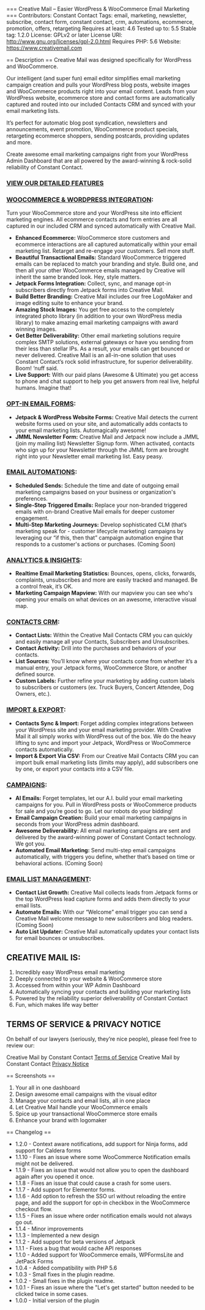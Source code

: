=== Creative Mail – Easier WordPress & WooCommerce Email Marketing ===
Contributors: Constant Contact
Tags: email, marketing, newsletter, subscribe, contact form, constant contact, crm, automations, ecommerce, promotion, offers, retargeting
Requires at least: 4.6
Tested up to: 5.5
Stable tag: 1.2.0
License: GPLv2 or later
License URI: http://www.gnu.org/licenses/gpl-2.0.html
Requires PHP: 5.6
Website: https://www.creativemail.com

== Description ==
Creative Mail was designed specifically for WordPress and WooCommerce.

Our intelligent (and super fun) email editor simplifies email marketing campaign creation and pulls your WordPress blog posts, website images and WooCommerce products right into your email content. Leads from your WordPress website, ecommerce store and contact forms are automatically captured and routed into our included Contacts CRM and synced with your email marketing lists.

It’s perfect for automatic blog post syndication, newsletters and announcements, event promotion, WooCommerce product specials, retargeting ecommerce shoppers, sending postcards, providing updates and more.

Create awesome email marketing campaigns right from your WordPress Admin Dashboard that are all powered by the award-winning & rock-solid reliability of Constant Contact.

### [VIEW OUR DETAILED FEATURES](https://www.creativemail.com/plans)

### [WOOCOMMERCE & WORDPRESS INTEGRATION](https://www.creativemail.com):
Turn your WooCommerce store and your WordPress site into efficient marketing engines. All ecommerce contacts and form entries are all captured in our included CRM and synced automatically with Creative Mail.

- **Enhanced Ecommerce:** WooCommerce store customers and ecommerce interactions are all captured automatically within your email marketing list. Retarget and re-engage your customers. Sell more stuff.
- **Beautiful Transactional Emails:** Standard WooCommerce triggered emails can be replaced to match your branding and style. Build one, and then all your other WooCommerce emails managed by Creative will inherit the same branded look. Hey, style matters.
- **Jetpack Forms Integration:** Collect, sync, and manage opt-in subscribers directly from Jetpack forms into Creative Mail.
- **Build Better Branding:** Creative Mail includes our free LogoMaker and image editing suite to enhance your brand.
- **Amazing Stock Images:** You get free access to the completely integrated photo library (in addition to your own WordPress media library) to make amazing email marketing campaigns with award winning images.
- **Get Better Deliverability:** Other email marketing solutions require complex SMTP solutions, external gateways or have you sending from their less than stellar IPs. As a result, your emails can get bounced or never delivered. Creative Mail is an all-in-one solution that uses Constant Contact’s rock solid infrastructure, for superior deliverability. Boom! ‘nuff said.
- **Live Support:** With our paid plans (Awesome & Ultimate) you get access to phone and chat support to help you get answers from real live, helpful humans. Imagine that!

### [OPT-IN  EMAIL FORMS](https://www.creativemail.com):
- **Jetpack & WordPress Website Forms:** Creative Mail detects the current website forms used on your site, and automatically adds contacts to your email marketing lists. Automagically awesome!
- **JMML Newsletter Form:** Creative Mail and Jetpack now include a JMML (join my mailing list) Newsletter Signup form. When activated, contacts who sign up for your Newsletter through the JMML form are brought right into your Newsletter email marketing list. Easy peasy.

### [EMAIL AUTOMATIONS](https://www.creativemail.com):
- **Scheduled Sends:** Schedule the time and date of outgoing email marketing campaigns based on your business or organization's preferences.
- **Single-Step Triggered Emails:** Replace your non-branded triggered emails with on-brand Creative Mail emails for deeper customer engagement.
- **Multi-Step Marketing Journeys:** Develop sophisticated CLM (that’s marketing speak for - customer lifecycle marketing) campaigns by leveraging our “if this, then that” campaign automation engine that responds to a customer's actions or purchases. (Coming Soon)

### [ANALYTICS & INSIGHTS](https://www.creativemail.com):
- **Realtime Email Marketing Statistics:** Bounces, opens, clicks, forwards, complaints, unsubscribes and more are easily tracked and managed. Be a control freak, it’s OK.
- **Marketing Campaign Mapview:** With our mapview you can see who's opening your  emails on what devices on an awesome, interactive visual map.

### [CONTACTS CRM](https://www.creativemail.com):
- **Contact Lists:** Within the Creative Mail Contacts CRM you can quickly and easily manage all your Contacts, Subscribers and Unsubscribes.
- **Contact Activity:** Drill into the purchases and behaviors of your contacts.
- **List Sources:** You’ll know where your contacts come from whether it’s a manual entry, your Jetpack forms, WooCommerce Store, or another defined source.
- **Custom Labels:** Further refine your marketing by adding custom labels to subscribers or customers (ex. Truck Buyers, Concert Attendee, Dog Owners, etc.).

### [IMPORT & EXPORT](https://www.creativemail.com):
- **Contacts Sync & Import:** Forget adding complex integrations between your WordPress site and your email marketing provider. With Creative Mail it all simply works with WordPress out of the box. We do the heavy lifting to sync and import your Jetpack, WordPress or WooCommerce contacts automatically.
- **Import & Export Via CSV:** From our Creative Mail Contacts CRM you can import bulk email marketing lists (limits may apply), add subscribers one by one, or export your contacts into a CSV file.

### [CAMPAIGNS](https://www.creativemail.com):
- **AI Emails:** Forget templates, let our A.I. build your email marketing campaigns for you. Pull in WordPress posts or WooCommerce products for sale and you’re good to go. Let our robots do your bidding!
- **Email Campaign Creation:** Build your email marketing campaigns in seconds from your WordPress admin dashboard.
- **Awesome Deliverability:** All email marketing campaigns are sent and delivered by the award-winning power of Constant Contact technology. We got you.
- **Automated Email Marketing:** Send multi-step email campaigns automatically, with triggers you define, whether that’s based on time or behavioral actions. (Coming Soon)

### [EMAIL LIST MANAGEMENT](https://www.creativemail.com):
- **Contact List Growth:** Creative Mail collects leads from Jetpack forms or the top WordPress lead capture forms and adds them directly to your email lists.
- **Automate Emails:** With our “Welcome” email trigger you can send a Creative Mail welcome message to new subscribers and blog readers. (Coming Soon)
- **Auto List Updater:** Creative Mail automatically updates your contact lists for email bounces or unsubscribes.

## CREATIVE MAIL IS:
1. Incredibly easy WordPress email marketing
1. Deeply connected to your website & WooCommerce store
1. Accessed from within your WP Admin Dashboard
1. Automatically syncing your contacts and building your marketing lists
1. Powered by the reliability superior deliverability of Constant Contact
1. Fun, which makes life way better

## TERMS OF SERVICE & PRIVACY NOTICE
On behalf of our lawyers (seriously, they’re nice people), please feel free to review our:

Creative Mail by Constant Contact [Terms of Service](https://www.constantcontact.com/website/terms)
Creative Mail by Constant Contact [Privacy Notice](https://www.endurance.com/privacy/privacy)

== Screenshots ==
1. Your all in one dashboard
2. Design awesome email campaigns with the visual editor
3. Manage your contacts and email lists, all in one place
4. Let Creative Mail handle your WooCommerce emails
5. Spice up your transactional WooCommerce store emails
6. Enhance your brand with logomaker

== Changelog ==
* 1.2.0 - Context aware notifications, add support for Ninja forms, add support for Caldera forms
* 1.1.10 - Fixes an issue where some WooCommerce Notification emails might not be delivered.
* 1.1.9 - Fixes an issue that would not allow you to open the dashboard again after you opened it once.
* 1.1.8 - Fixes an issue that could cause a crash for some users.
* 1.1.7 - Add support for Elementor forms.
* 1.1.6 - Add option to refresh the SSO url without reloading the entire page, and add the support for opt-in checkbox in the WooCommerce checkout flow.
* 1.1.5 - Fixes an issue where order notification emails would not always go out.
* 1.1.4 - Minor improvements
* 1.1.3 - Implemented a new design
* 1.1.2 - Add support for beta versions of Jetpack
* 1.1.1 - Fixes a bug that would cache API responses
* 1.1.0 - Added support for WooCommerce emails, WPFormsLite and JetPack Forms
* 1.0.4 - Added compatibility with PHP 5.6
* 1.0.3 - Small fixes in the plugin readme.
* 1.0.2 - Small fixes in the plugin readme.
* 1.0.1 - Fixes an issue where the "Let's get started" button needed to be clicked twice in some cases.
* 1.0.0 - Initial version of the plugin